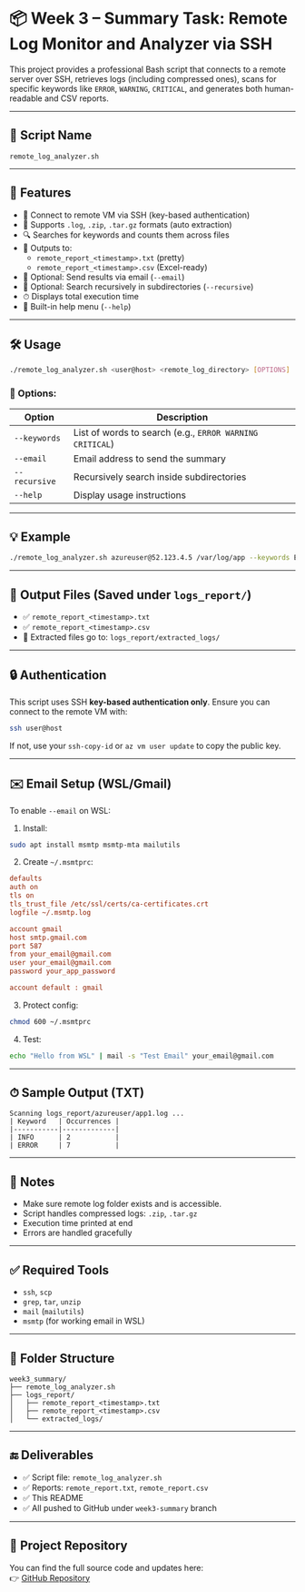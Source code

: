 # 📦 Week 3 – Summary Task: Remote Log Monitor and Analyzer via SSH

This project provides a professional Bash script that connects to a remote server over SSH, retrieves logs (including compressed ones), scans for specific keywords like `ERROR`, `WARNING`, `CRITICAL`, and generates both human-readable and CSV reports.

---

## 🧩 Script Name
`remote_log_analyzer.sh`

---

## 🚀 Features

- 🔑 Connect to remote VM via SSH (key-based authentication)
- 📂 Supports `.log`, `.zip`, `.tar.gz` formats (auto extraction)
- 🔍 Searches for keywords and counts them across files
- 📄 Outputs to:
  - `remote_report_<timestamp>.txt` (pretty)
  - `remote_report_<timestamp>.csv` (Excel-ready)
- 📧 Optional: Send results via email (`--email`)
- 🔁 Optional: Search recursively in subdirectories (`--recursive`)
- ⏱ Displays total execution time
- 🧩 Built-in help menu (`--help`)

---

## 🛠️ Usage

```bash
./remote_log_analyzer.sh <user@host> <remote_log_directory> [OPTIONS]
```

### 🔧 Options:

| Option         | Description |
|----------------|-------------|
| `--keywords`   | List of words to search (e.g., `ERROR WARNING CRITICAL`) |
| `--email`      | Email address to send the summary |
| `--recursive`  | Recursively search inside subdirectories |
| `--help`       | Display usage instructions |

---

## 💡 Example

```bash
./remote_log_analyzer.sh azureuser@52.123.4.5 /var/log/app --keywords ERROR WARNING --email you@example.com --recursive
```

---

## 📂 Output Files (Saved under `logs_report/`)

- ✅ `remote_report_<timestamp>.txt`
- ✅ `remote_report_<timestamp>.csv`
- 📁 Extracted files go to: `logs_report/extracted_logs/`

---

## 🔒 Authentication

This script uses SSH **key-based authentication only**. Ensure you can connect to the remote VM with:

```bash
ssh user@host
```

If not, use your `ssh-copy-id` or `az vm user update` to copy the public key.

---

## ✉️ Email Setup (WSL/Gmail)

To enable `--email` on WSL:

1. Install:
```bash
sudo apt install msmtp msmtp-mta mailutils
```

2. Create `~/.msmtprc`:
```ini
defaults
auth on
tls on
tls_trust_file /etc/ssl/certs/ca-certificates.crt
logfile ~/.msmtp.log

account gmail
host smtp.gmail.com
port 587
from your_email@gmail.com
user your_email@gmail.com
password your_app_password

account default : gmail
```

3. Protect config:
```bash
chmod 600 ~/.msmtprc
```

4. Test:
```bash
echo "Hello from WSL" | mail -s "Test Email" your_email@gmail.com
```

---

## ⏱ Sample Output (TXT)

```
Scanning logs_report/azureuser/app1.log ...
| Keyword   | Occurrences |
|-----------|-------------|
| INFO      | 2           |
| ERROR     | 7           |
```

---

## 📎 Notes

- Make sure remote log folder exists and is accessible.
- Script handles compressed logs: `.zip`, `.tar.gz`
- Execution time printed at end
- Errors are handled gracefully

---

## ✅ Required Tools

- `ssh`, `scp`
- `grep`, `tar`, `unzip`
- `mail` (`mailutils`)
- `msmtp` (for working email in WSL)

---

## 📁 Folder Structure

```
week3_summary/
├── remote_log_analyzer.sh
├── logs_report/
│   ├── remote_report_<timestamp>.txt
│   ├── remote_report_<timestamp>.csv
│   └── extracted_logs/
```

---

## 🔚 Deliverables

- ✅ Script file: `remote_log_analyzer.sh`
- ✅ Reports: `remote_report.txt`, `remote_report.csv`
- ✅ This README
- ✅ All pushed to GitHub under `week3-summary` branch

---

## 🔗 Project Repository

You can find the full source code and updates here:  
👉 [GitHub Repository](https://github.com/Avichai98/linux-devops-course/edit/main/week3)
